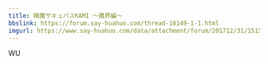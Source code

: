 ```yaml
---
title: 精魔サキュバスKAMI ～魔界編～
bbslink: https://forum.say-huahuo.com/thread-18149-1-1.html
imgurl: https://www.say-huahuo.com/data/attachment/forum/201712/31/151533pj1paszljptjzkto.jpg
---
```


WU<!--more-->
